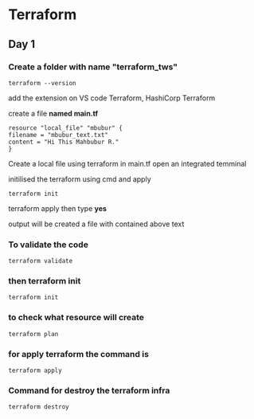 # Terraform

## Day 1

### Create a folder with name "terraform_tws"

```
terraform --version
```

add the extension on VS code Terraform, HashiCorp Terraform

create a file **named main.tf**
```
resource "local_file" "mbubur" { 
filename = "mbubur_text.txt"
content = "Hi This Mahbubur R."
}
```

Create a local file using terraform in main.tf open an integrated temminal

initilised the terraform using cmd and apply
```
terraform init
```
terraform apply then type **yes**

output will be created a file with contained above text

### To validate the code 

```
terraform validate
```
### then terraform init

```
terraform init
```
### to check what resource will create 
```
terraform plan
```

### for apply terraform the command is 
```
terraform apply
```
### Command for destroy the terraform infra
```
terraform destroy
```

